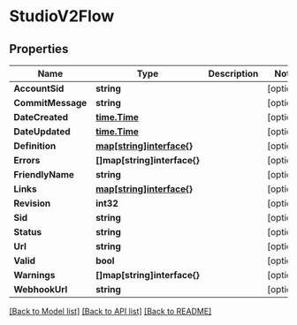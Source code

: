 # StudioV2Flow

## Properties

Name | Type | Description | Notes
------------ | ------------- | ------------- | -------------
**AccountSid** | **string** |  | [optional] 
**CommitMessage** | **string** |  | [optional] 
**DateCreated** | [**time.Time**](time.Time.md) |  | [optional] 
**DateUpdated** | [**time.Time**](time.Time.md) |  | [optional] 
**Definition** | [**map[string]interface{}**](.md) |  | [optional] 
**Errors** | **[]map[string]interface{}** |  | [optional] 
**FriendlyName** | **string** |  | [optional] 
**Links** | [**map[string]interface{}**](.md) |  | [optional] 
**Revision** | **int32** |  | [optional] 
**Sid** | **string** |  | [optional] 
**Status** | **string** |  | [optional] 
**Url** | **string** |  | [optional] 
**Valid** | **bool** |  | [optional] 
**Warnings** | **[]map[string]interface{}** |  | [optional] 
**WebhookUrl** | **string** |  | [optional] 

[[Back to Model list]](../README.md#documentation-for-models) [[Back to API list]](../README.md#documentation-for-api-endpoints) [[Back to README]](../README.md)


